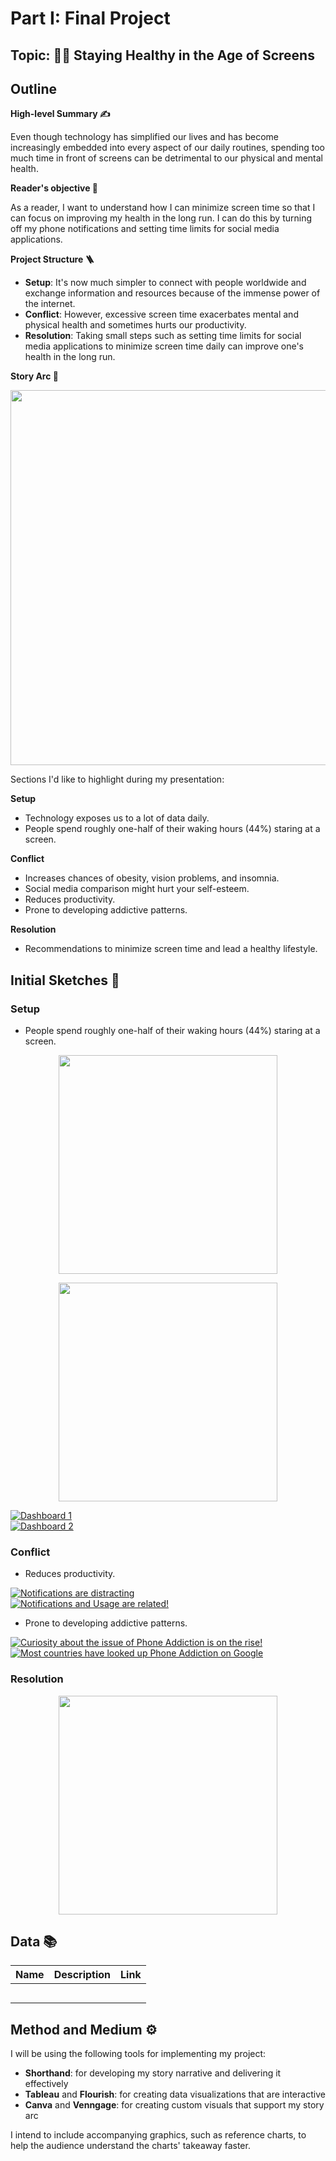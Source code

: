 # Part I: Final Project

## Topic: 🏃‍♀️ Staying Healthy in the Age of Screens 
## Outline 

**High-level Summary ✍️**

Even though technology has simplified our lives and has become increasingly embedded into every aspect of our daily routines, spending too much time in front of screens can be detrimental to our physical and mental health.

**Reader's objective 📖**

As a reader, I want to understand how I can minimize screen time so that I can focus on improving my health in the long run.
I can do this by turning off my phone notifications and setting time limits for social media applications. 

**Project Structure 🪜**
- **Setup**: It's now much simpler to connect with people worldwide and exchange information and resources because of the immense power of the internet.
- **Conflict**: However, excessive screen time exacerbates mental and physical health and sometimes hurts our productivity.
- **Resolution**: Taking small steps such as setting time limits for social media applications to minimize screen time daily can improve one's health in the long run.

**Story Arc 📜** 
<p align="center">
<img src = "https://i.imgur.com/EFOpFRD.png" height = 600>
</p>

Sections I'd like to highlight during my presentation:

**Setup**
- Technology exposes us to a lot of data daily. 
- People spend roughly one-half of their waking hours (44%) staring at a screen.

**Conflict**
- Increases chances of obesity, vision problems, and insomnia.
- Social media comparison might hurt your self-esteem.
- Reduces productivity.
- Prone to developing addictive patterns.

**Resolution**
- Recommendations to minimize screen time and lead a healthy lifestyle.

## Initial Sketches 🎨 

### Setup
- People spend roughly one-half of their waking hours (44%) staring at a screen.

<p align="center">
<img src="https://i.imgur.com/WWvRx7d.png" height=350> 
</p>

<p align="center">
<img src="https://i.imgur.com/Xm78rLn.png" height=350>
</p>  

<div class='tableauPlaceholder' id='viz1664223406031' style='position: relative'><noscript><a href='#'><img alt='Dashboard 1 ' src='https:&#47;&#47;public.tableau.com&#47;static&#47;images&#47;My&#47;Myappusage&#47;Dashboard1&#47;1_rss.png' style='border: none' /></a></noscript><object class='tableauViz'  style='display:none;'><param name='host_url' value='https%3A%2F%2Fpublic.tableau.com%2F' /> <param name='embed_code_version' value='3' /> <param name='site_root' value='' /><param name='name' value='Myappusage&#47;Dashboard1' /><param name='tabs' value='no' /><param name='toolbar' value='yes' /><param name='static_image' value='https:&#47;&#47;public.tableau.com&#47;static&#47;images&#47;My&#47;Myappusage&#47;Dashboard1&#47;1.png' /> <param name='animate_transition' value='yes' /><param name='display_static_image' value='yes' /><param name='display_spinner' value='yes' /><param name='display_overlay' value='yes' /><param name='display_count' value='yes' /><param name='language' value='en-GB' /></object></div>                
<script type='text/javascript'>                    
  var divElement = document.getElementById('viz1664223406031');                    
  var vizElement = divElement.getElementsByTagName('object')[0];                    
  if ( divElement.offsetWidth > 800 ) { vizElement.style.width='1000px';vizElement.style.height='827px';} 
  else if ( divElement.offsetWidth > 500 ) { vizElement.style.width='1000px';vizElement.style.height='827px';} 
  else { vizElement.style.width='100%';vizElement.style.height='1577px';}                     
  var scriptElement = document.createElement('script');                    
  scriptElement.src = 'https://public.tableau.com/javascripts/api/viz_v1.js';                    
  vizElement.parentNode.insertBefore(scriptElement, vizElement);                
</script>

<div class='tableauPlaceholder' id='viz1664221641049' style='position: relative'><noscript><a href='#'><img alt='Dashboard 2 ' src='https:&#47;&#47;public.tableau.com&#47;static&#47;images&#47;My&#47;Myappusage-WhatsappvsInsta&#47;Dashboard2&#47;1_rss.png' style='border: none' /></a></noscript><object class='tableauViz'  style='display:none;'><param name='host_url' value='https%3A%2F%2Fpublic.tableau.com%2F' /> <param name='embed_code_version' value='3' /> <param name='site_root' value='' /><param name='name' value='Myappusage-WhatsappvsInsta&#47;Dashboard2' /><param name='tabs' value='no' /><param name='toolbar' value='yes' /><param name='static_image' value='https:&#47;&#47;public.tableau.com&#47;static&#47;images&#47;My&#47;Myappusage-WhatsappvsInsta&#47;Dashboard2&#47;1.png' /> <param name='animate_transition' value='yes' /><param name='display_static_image' value='yes' /><param name='display_spinner' value='yes' /><param name='display_overlay' value='yes' /><param name='display_count' value='yes' /><param name='language' value='en-GB' /><param name='filter' value='publish=yes' /></object></div>                
<script type='text/javascript'>                    
  var divElement = document.getElementById('viz1664221641049');                    
  var vizElement = divElement.getElementsByTagName('object')[0];                    
  if ( divElement.offsetWidth > 800 ) { vizElement.style.width='1000px';vizElement.style.height='827px';} 
  else if ( divElement.offsetWidth > 500 ) { vizElement.style.width='1000px';vizElement.style.height='827px';} 
  else { vizElement.style.width='100%';vizElement.style.height='777px';}                     
  var scriptElement = document.createElement('script');                    
  scriptElement.src = 'https://public.tableau.com/javascripts/api/viz_v1.js';                    
  vizElement.parentNode.insertBefore(scriptElement, vizElement);                
</script>

### Conflict
- Reduces productivity.
<div class='tableauPlaceholder' id='viz1664221668727' style='position: relative'><noscript><a href='#'><img alt='Notifications are distracting ' src='https:&#47;&#47;public.tableau.com&#47;static&#47;images&#47;No&#47;Notificationsaredistracting&#47;Sheet2&#47;1_rss.png' style='border: none' /></a></noscript><object class='tableauViz'  style='display:none;'><param name='host_url' value='https%3A%2F%2Fpublic.tableau.com%2F' /> <param name='embed_code_version' value='3' /> <param name='site_root' value='' /><param name='name' value='Notificationsaredistracting&#47;Sheet2' /><param name='tabs' value='no' /><param name='toolbar' value='yes' /><param name='static_image' value='https:&#47;&#47;public.tableau.com&#47;static&#47;images&#47;No&#47;Notificationsaredistracting&#47;Sheet2&#47;1.png' /> <param name='animate_transition' value='yes' /><param name='display_static_image' value='yes' /><param name='display_spinner' value='yes' /><param name='display_overlay' value='yes' /><param name='display_count' value='yes' /><param name='language' value='en-GB' /><param name='filter' value='publish=yes' /></object></div>                
<script type='text/javascript'>                    
  var divElement = document.getElementById('viz1664221668727');                    
  var vizElement = divElement.getElementsByTagName('object')[0];                    
  vizElement.style.width='100%';vizElement.style.height=(divElement.offsetWidth*0.75)+'px';                    
  var scriptElement = document.createElement('script');                    
  scriptElement.src = 'https://public.tableau.com/javascripts/api/viz_v1.js';                    
  vizElement.parentNode.insertBefore(scriptElement, vizElement);                
</script>

<div class='tableauPlaceholder' id='viz1664221786488' style='position: relative'><noscript><a href='#'><img alt='Notifications and Usage are related! ' src='https:&#47;&#47;public.tableau.com&#47;static&#47;images&#47;No&#47;Notificationsandusagearerelated&#47;Sheet6&#47;1_rss.png' style='border: none' /></a></noscript><object class='tableauViz'  style='display:none;'><param name='host_url' value='https%3A%2F%2Fpublic.tableau.com%2F' /> <param name='embed_code_version' value='3' /> <param name='site_root' value='' /><param name='name' value='Notificationsandusagearerelated&#47;Sheet6' /><param name='tabs' value='no' /><param name='toolbar' value='yes' /><param name='static_image' value='https:&#47;&#47;public.tableau.com&#47;static&#47;images&#47;No&#47;Notificationsandusagearerelated&#47;Sheet6&#47;1.png' /> <param name='animate_transition' value='yes' /><param name='display_static_image' value='yes' /><param name='display_spinner' value='yes' /><param name='display_overlay' value='yes' /><param name='display_count' value='yes' /><param name='language' value='en-GB' /><param name='filter' value='publish=yes' /></object></div>                
<script type='text/javascript'>                    
  var divElement = document.getElementById('viz1664221786488');                    
  var vizElement = divElement.getElementsByTagName('object')[0];                    
  vizElement.style.width='100%';vizElement.style.height=(divElement.offsetWidth*0.75)+'px';                    
  var scriptElement = document.createElement('script');                    
  scriptElement.src = 'https://public.tableau.com/javascripts/api/viz_v1.js';                    
  vizElement.parentNode.insertBefore(scriptElement, vizElement);                
</script>

- Prone to developing addictive patterns.
<div class='tableauPlaceholder' id='viz1664221818841' style='position: relative'><noscript><a href='#'><img alt='Curiosity about the issue of Phone Addiction is on the rise! ' src='https:&#47;&#47;public.tableau.com&#47;static&#47;images&#47;Go&#47;GoogleTrends-Phoneaddictionovertime&#47;Sheet8&#47;1_rss.png' style='border: none' /></a></noscript><object class='tableauViz'  style='display:none;'><param name='host_url' value='https%3A%2F%2Fpublic.tableau.com%2F' /> <param name='embed_code_version' value='3' /> <param name='site_root' value='' /><param name='name' value='GoogleTrends-Phoneaddictionovertime&#47;Sheet8' /><param name='tabs' value='no' /><param name='toolbar' value='yes' /><param name='static_image' value='https:&#47;&#47;public.tableau.com&#47;static&#47;images&#47;Go&#47;GoogleTrends-Phoneaddictionovertime&#47;Sheet8&#47;1.png' /> <param name='animate_transition' value='yes' /><param name='display_static_image' value='yes' /><param name='display_spinner' value='yes' /><param name='display_overlay' value='yes' /><param name='display_count' value='yes' /><param name='language' value='en-GB' /><param name='filter' value='publish=yes' /></object></div>                
<script type='text/javascript'>                    
  var divElement = document.getElementById('viz1664221818841');                    
  var vizElement = divElement.getElementsByTagName('object')[0];                    
  vizElement.style.width='100%';vizElement.style.height=(divElement.offsetWidth*0.75)+'px';                    
  var scriptElement = document.createElement('script');                    
  scriptElement.src = 'https://public.tableau.com/javascripts/api/viz_v1.js';                    
  vizElement.parentNode.insertBefore(scriptElement, vizElement);                
</script>

<div class='tableauPlaceholder' id='viz1664221837223' style='position: relative'><noscript><a href='#'><img alt='Most countries have looked up Phone Addiction on Google ' src='https:&#47;&#47;public.tableau.com&#47;static&#47;images&#47;Go&#47;GoogleTrends-Phoneaddictionbyregion&#47;Sheet7&#47;1_rss.png' style='border: none' /></a></noscript><object class='tableauViz'  style='display:none;'><param name='host_url' value='https%3A%2F%2Fpublic.tableau.com%2F' /> <param name='embed_code_version' value='3' /> <param name='site_root' value='' /><param name='name' value='GoogleTrends-Phoneaddictionbyregion&#47;Sheet7' /><param name='tabs' value='no' /><param name='toolbar' value='yes' /><param name='static_image' value='https:&#47;&#47;public.tableau.com&#47;static&#47;images&#47;Go&#47;GoogleTrends-Phoneaddictionbyregion&#47;Sheet7&#47;1.png' /> <param name='animate_transition' value='yes' /><param name='display_static_image' value='yes' /><param name='display_spinner' value='yes' /><param name='display_overlay' value='yes' /><param name='display_count' value='yes' /><param name='language' value='en-GB' /><param name='filter' value='publish=yes' /></object></div>               
<script type='text/javascript'>                    
  var divElement = document.getElementById('viz1664221837223');                    
  var vizElement = divElement.getElementsByTagName('object')[0];                    
  vizElement.style.width='100%';vizElement.style.height=(divElement.offsetWidth*0.75)+'px';                    
  var scriptElement = document.createElement('script');                    
  scriptElement.src = 'https://public.tableau.com/javascripts/api/viz_v1.js';                    
  vizElement.parentNode.insertBefore(scriptElement, vizElement);                
</script>

### Resolution
<p align="center">
<img src="https://i.imgur.com/qGAmoCr.png" height=350>
</p> 

## Data 📚 
| Name | Description | Link |
|:-----|:------------|:-----|
|  |  | []()|
|  |  | []()|
|  |  | []()|
|  |  | []()|
|  |  | []()|

## Method and Medium ⚙️ 
I will be using the following tools for implementing my project:
- **Shorthand**: for developing my story narrative and delivering it effectively
- **Tableau** and **Flourish**: for creating data visualizations that are interactive
- **Canva** and **Venngage**: for creating custom visuals that support my story arc

I intend to include accompanying graphics, such as reference charts, to help the audience understand the charts' takeaway faster.
